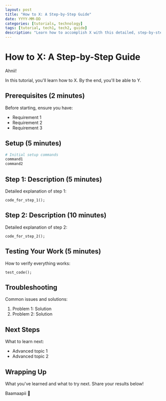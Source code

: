 ```yaml
---
layout: post
title: "How to X: A Step-by-Step Guide"
date: YYYY-MM-DD
categories: [tutorials, technology]
tags: [tutorial, tech1, tech2, guide]
description: "Learn how to accomplish X with this detailed, step-by-step tutorial. Perfect for beginners and intermediate developers."
---
```


# How to X: A Step-by-Step Guide

Ahnii!

In this tutorial, you'll learn how to X. By the end, you'll be able to Y.

## Prerequisites (2 minutes)

Before starting, ensure you have:

- Requirement 1
- Requirement 2
- Requirement 3

## Setup (5 minutes)

```bash
# Initial setup commands
command1
command2
```

## Step 1: Description (5 minutes)

Detailed explanation of step 1:

```language
code_for_step_1();
```

## Step 2: Description (10 minutes)

Detailed explanation of step 2:

```language
code_for_step_2();
```

## Testing Your Work (5 minutes)

How to verify everything works:

```language
test_code();
```

## Troubleshooting

Common issues and solutions:

1. Problem 1: Solution
2. Problem 2: Solution

## Next Steps

What to learn next:

- Advanced topic 1
- Advanced topic 2

## Wrapping Up

What you've learned and what to try next. Share your results below!

Baamaapii 👋
